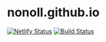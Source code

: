 # nonoll.github.io

[![Netlify Status](https://api.netlify.com/api/v1/badges/927a009d-6bd4-4f7c-91a8-844a0016c1f8/deploy-status)](https://app.netlify.com/sites/nonoll/deploys) [![Build Status](https://travis-ci.org/nonoll/nonoll.github.io.svg?branch=master)](https://travis-ci.org/nonoll/nonoll.github.io)